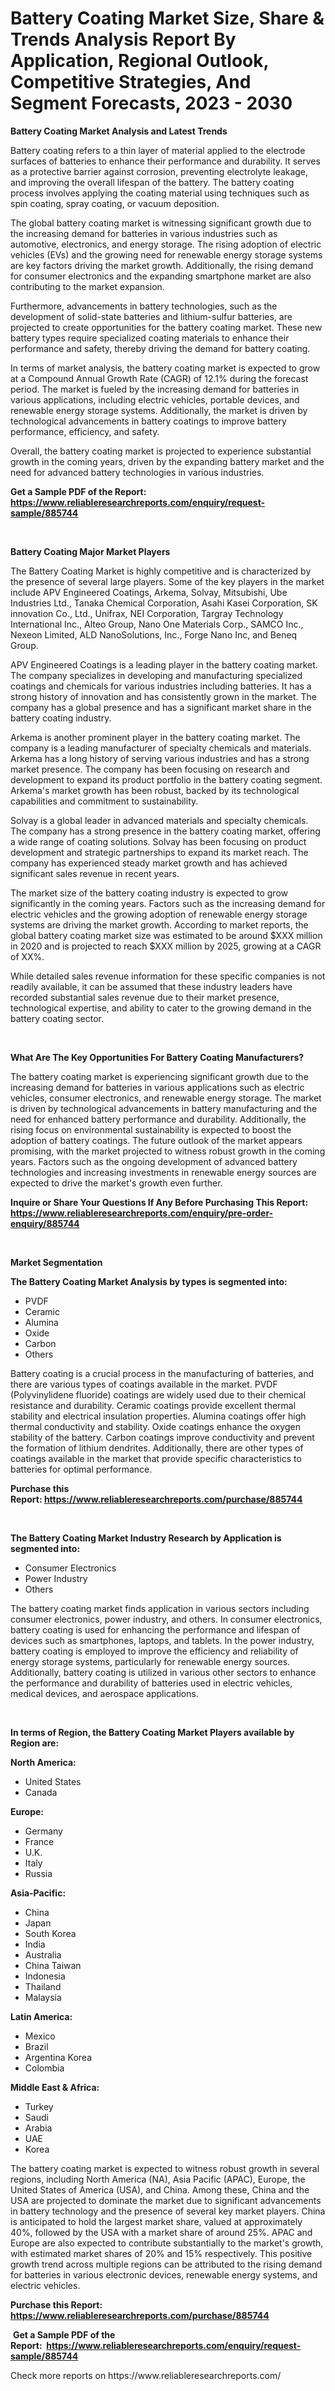 <p><h1>Battery Coating Market Size, Share & Trends Analysis Report By Application, Regional Outlook, Competitive Strategies, And Segment Forecasts, 2023 - 2030</h1></p><p><strong>Battery Coating Market Analysis and Latest Trends</strong></p>
<p><p>Battery coating refers to a thin layer of material applied to the electrode surfaces of batteries to enhance their performance and durability. It serves as a protective barrier against corrosion, preventing electrolyte leakage, and improving the overall lifespan of the battery. The battery coating process involves applying the coating material using techniques such as spin coating, spray coating, or vacuum deposition.</p><p>The global battery coating market is witnessing significant growth due to the increasing demand for batteries in various industries such as automotive, electronics, and energy storage. The rising adoption of electric vehicles (EVs) and the growing need for renewable energy storage systems are key factors driving the market growth. Additionally, the rising demand for consumer electronics and the expanding smartphone market are also contributing to the market expansion.</p><p>Furthermore, advancements in battery technologies, such as the development of solid-state batteries and lithium-sulfur batteries, are projected to create opportunities for the battery coating market. These new battery types require specialized coating materials to enhance their performance and safety, thereby driving the demand for battery coating.</p><p>In terms of market analysis, the battery coating market is expected to grow at a Compound Annual Growth Rate (CAGR) of 12.1% during the forecast period. The market is fueled by the increasing demand for batteries in various applications, including electric vehicles, portable devices, and renewable energy storage systems. Additionally, the market is driven by technological advancements in battery coatings to improve battery performance, efficiency, and safety.</p><p>Overall, the battery coating market is projected to experience substantial growth in the coming years, driven by the expanding battery market and the need for advanced battery technologies in various industries.</p></p>
<p><strong>Get a Sample PDF of the Report:&nbsp; <a href="https://www.reliableresearchreports.com/enquiry/request-sample/885744">https://www.reliableresearchreports.com/enquiry/request-sample/885744</a></strong></p>
<p>&nbsp;</p>
<p><strong>Battery Coating Major Market Players</strong></p>
<p><p>The Battery Coating Market is highly competitive and is characterized by the presence of several large players. Some of the key players in the market include APV Engineered Coatings, Arkema, Solvay, Mitsubishi, Ube Industries Ltd., Tanaka Chemical Corporation, Asahi Kasei Corporation, SK innovation Co., Ltd., Unifrax, NEI Corporation, Targray Technology International Inc., Alteo Group, Nano One Materials Corp., SAMCO Inc., Nexeon Limited, ALD NanoSolutions, Inc., Forge Nano Inc, and Beneq Group.</p><p>APV Engineered Coatings is a leading player in the battery coating market. The company specializes in developing and manufacturing specialized coatings and chemicals for various industries including batteries. It has a strong history of innovation and has consistently grown in the market. The company has a global presence and has a significant market share in the battery coating industry.</p><p>Arkema is another prominent player in the battery coating market. The company is a leading manufacturer of specialty chemicals and materials. Arkema has a long history of serving various industries and has a strong market presence. The company has been focusing on research and development to expand its product portfolio in the battery coating segment. Arkema's market growth has been robust, backed by its technological capabilities and commitment to sustainability.</p><p>Solvay is a global leader in advanced materials and specialty chemicals. The company has a strong presence in the battery coating market, offering a wide range of coating solutions. Solvay has been focusing on product development and strategic partnerships to expand its market reach. The company has experienced steady market growth and has achieved significant sales revenue in recent years.</p><p>The market size of the battery coating industry is expected to grow significantly in the coming years. Factors such as the increasing demand for electric vehicles and the growing adoption of renewable energy storage systems are driving the market growth. According to market reports, the global battery coating market size was estimated to be around $XXX million in 2020 and is projected to reach $XXX million by 2025, growing at a CAGR of XX%.</p><p>While detailed sales revenue information for these specific companies is not readily available, it can be assumed that these industry leaders have recorded substantial sales revenue due to their market presence, technological expertise, and ability to cater to the growing demand in the battery coating sector.</p></p>
<p>&nbsp;</p>
<p><strong>What Are The Key Opportunities For Battery Coating Manufacturers?</strong></p>
<p><p>The battery coating market is experiencing significant growth due to the increasing demand for batteries in various applications such as electric vehicles, consumer electronics, and renewable energy storage. The market is driven by technological advancements in battery manufacturing and the need for enhanced battery performance and durability. Additionally, the rising focus on environmental sustainability is expected to boost the adoption of battery coatings. The future outlook of the market appears promising, with the market projected to witness robust growth in the coming years. Factors such as the ongoing development of advanced battery technologies and increasing investments in renewable energy sources are expected to drive the market's growth even further.</p></p>
<p><strong>Inquire or Share Your Questions If Any Before Purchasing This Report: <a href="https://www.reliableresearchreports.com/enquiry/pre-order-enquiry/885744">https://www.reliableresearchreports.com/enquiry/pre-order-enquiry/885744</a></strong></p>
<p>&nbsp;</p>
<p><strong>Market Segmentation</strong></p>
<p><strong>The Battery Coating Market Analysis by types is segmented into:</strong></p>
<p><ul><li>PVDF</li><li>Ceramic</li><li>Alumina</li><li>Oxide</li><li>Carbon</li><li>Others</li></ul></p>
<p><p>Battery coating is a crucial process in the manufacturing of batteries, and there are various types of coatings available in the market. PVDF (Polyvinylidene fluoride) coatings are widely used due to their chemical resistance and durability. Ceramic coatings provide excellent thermal stability and electrical insulation properties. Alumina coatings offer high thermal conductivity and stability. Oxide coatings enhance the oxygen stability of the battery. Carbon coatings improve conductivity and prevent the formation of lithium dendrites. Additionally, there are other types of coatings available in the market that provide specific characteristics to batteries for optimal performance.</p></p>
<p><strong>Purchase this Report:&nbsp;<a href="https://www.reliableresearchreports.com/purchase/885744">https://www.reliableresearchreports.com/purchase/885744</a></strong></p>
<p>&nbsp;</p>
<p><strong>The Battery Coating Market Industry Research by Application is segmented into:</strong></p>
<p><ul><li>Consumer Electronics</li><li>Power Industry</li><li>Others</li></ul></p>
<p><p>The battery coating market finds application in various sectors including consumer electronics, power industry, and others. In consumer electronics, battery coating is used for enhancing the performance and lifespan of devices such as smartphones, laptops, and tablets. In the power industry, battery coating is employed to improve the efficiency and reliability of energy storage systems, particularly for renewable energy sources. Additionally, battery coating is utilized in various other sectors to enhance the performance and durability of batteries used in electric vehicles, medical devices, and aerospace applications.</p></p>
<p>&nbsp;</p>
<p><strong>In terms of Region, the Battery Coating Market Players available by Region are:</strong></p>
<p>
    <p> <strong> North America: </strong>
        <ul>
            <li>United States</li>
            <li>Canada</li>
        </ul>
        </p> 
    <p> <strong> Europe: </strong>
        <ul>
            <li>Germany</li>
            <li>France</li>
            <li>U.K.</li>
            <li>Italy</li>
            <li>Russia</li>
        </ul>
        </p> 
    <p> <strong> Asia-Pacific: </strong>
        <ul>
            <li>China</li>
            <li>Japan</li>
            <li>South Korea</li>
            <li>India</li>
            <li>Australia</li>
            <li>China Taiwan</li>
            <li>Indonesia</li>
            <li>Thailand</li>
            <li>Malaysia</li>
        </ul>
        </p> 
    <p> <strong> Latin America: </strong>
        <ul>
            <li>Mexico</li>
            <li>Brazil</li>
            <li>Argentina Korea</li>
            <li>Colombia</li>
        </ul>
        </p> 
    <p> <strong> Middle East & Africa: </strong>
        <ul>
            <li>Turkey</li>
            <li>Saudi</li>
            <li>Arabia</li>
            <li>UAE</li>
            <li>Korea</li>
        </ul>
    </p>
    </p>
<p><p>The battery coating market is expected to witness robust growth in several regions, including North America (NA), Asia Pacific (APAC), Europe, the United States of America (USA), and China. Among these, China and the USA are projected to dominate the market due to significant advancements in battery technology and the presence of several key market players. China is anticipated to hold the largest market share, valued at approximately 40%, followed by the USA with a market share of around 25%. APAC and Europe are also expected to contribute substantially to the market's growth, with estimated market shares of 20% and 15% respectively. This positive growth trend across multiple regions can be attributed to the rising demand for batteries in various electronic devices, renewable energy systems, and electric vehicles.</p></p>
<p><strong>Purchase this Report: <a href="https://www.reliableresearchreports.com/purchase/885744">https://www.reliableresearchreports.com/purchase/885744</a></strong></p>
<p>&nbsp;<strong>Get a Sample PDF of the Report:&nbsp;&nbsp;<a href="https://www.reliableresearchreports.com/enquiry/request-sample/885744">https://www.reliableresearchreports.com/enquiry/request-sample/885744</a></strong></p>
<p><strong></strong></p>
<p>Check more reports on https://www.reliableresearchreports.com/</p>